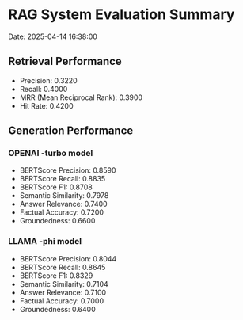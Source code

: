 # RAG System Evaluation Summary
Date: 2025-04-14 16:38:00

## Retrieval Performance
- Precision: 0.3220                  <!-- Gives percentage of retrieved documents that are relevant  -->
- Recall: 0.4000                     <!-- Gives percentage of relevant documents that are successfully retrieved  -->
- MRR (Mean Reciprocal Rank): 0.3900 <!-- Measures how high the first relevant documents appears in your results  -->
- Hit Rate: 0.4200                   <!-- Gives % of queries where at least one relevant documents was retrieved  -->

## Generation Performance
### OPENAI -turbo model
- BERTScore Precision: 0.8590        <!-- Precision - how much of the generated content is in the reference   -->
- BERTScore Recall: 0.8835           <!-- Recall - how much of the reference content is in the generation -->
- BERTScore F1: 0.8708               <!-- F1 - Harmonic mean of precision and recall -->
- Semantic Similarity: 0.7978        <!-- Cosine similarity between embeddings of generated and reference answers -->
- Answer Relevance: 0.7400           <!-- How relevant the generated answer is to the question (LLM-as-a-judge) -->
- Factual Accuracy: 0.7200           <!-- How factually correct the generated answer is (LLM-as-a-judge) -->
- Groundedness: 0.6600               <!-- How well the generated answer is grounded in the retrieved documents -->

### LLAMA -phi model
- BERTScore Precision: 0.8044
- BERTScore Recall: 0.8645
- BERTScore F1: 0.8329
- Semantic Similarity: 0.7104
- Answer Relevance: 0.7100
- Factual Accuracy: 0.7000
- Groundedness: 0.6400
